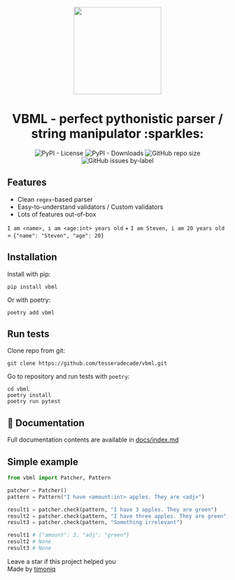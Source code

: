 <p align="center">
  <a href="https://github.com/tesseradecade/vbml">
    <img src="/logo.jpeg" width="200px" style="display: inline-block;">
  </a>
</p>
<h1 align="center">
  VBML - perfect pythonistic parser / string manipulator :sparkles:
</h1>
<p align="center">
  <img alt="PyPI - License" src="https://img.shields.io/pypi/l/vbml?style=flat-square">
  <img alt="PyPI - Downloads" src="https://img.shields.io/pypi/dw/vbml?style=flat-square">
  <img alt="GitHub repo size" src="https://img.shields.io/github/repo-size/tesseradecade/vbml?style=flat-square">
  <img alt="GitHub issues by-label" src="https://img.shields.io/github/issues/tesseradecade/vbml/bug?style=flat-square">
</p>

## Features

* Clean `regex`-based parser
* Easy-to-understand validators / Custom validators
* Lots of features out-of-box

`I am <name>, i am <age:int> years old` + `I am Steven, i am 20 years old` = `{"name": "Steven", "age": 20}`

## Installation

Install with pip:

```shell script
pip install vbml
```

Or with poetry:

```shell script
poetry add vbml
```

## Run tests

Clone repo from git:

```shell script
git clone https://github.com/tesseradecade/vbml.git
```

Go to repository and run tests with `poetry`:

```shell script
cd vbml
poetry install
poetry run pytest
```

## :book: Documentation

Full documentation contents are available in [docs/index.md](/docs/index.md)

## Simple example

```python
from vbml import Patcher, Pattern

patcher = Patcher()
pattern = Pattern("I have <amount:int> apples. They are <adj>")

result1 = patcher.check(pattern, "I have 3 apples. They are green")
result2 = patcher.check(pattern, "I have three apples. They are green")
result3 = patcher.check(pattern, "Something irrelevant")

result1 # {"amount": 3, "adj": "green"}
result2 # None
result3 # None
```

Leave a star if this project helped you  
Made by [timoniq](https://github.com/timoniq)
